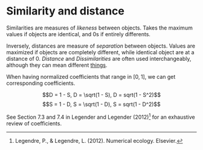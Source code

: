 # Similarity and distance

Similarities are measures of *likeness* between
objects. Takes the maximum values if objects are identical, and 0s if
entirely differents. 

Inversely, distances are measure of *separation* between objects. 
Values are maximized if objects are completely different, while identical object are at a distance of 0. 
*Distance* and *Dissimilarities* are often used interchangeably,
although they can mean different [things](../4).

When having normalized coefficients that range in $[0, 1]$, we can get
corresponding coefficients.

$$D = 1 - S,     D = \sqrt(1 - S),         D = sqrt(1 - S^2)$$
$$S = 1 - D,     S = \sqrt(1 - D),         S = sqrt(1 - D^2)$$

See Section 7.3 and 7.4 in Legender and Legender (2012)[^Legendre] for an
exhaustive review of coefficients.

[^Legendre]: Legendre, P., & Legendre, L. (2012). Numerical
ecology. Elsevier. 
